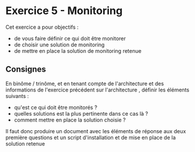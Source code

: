 # Exercice 5 - Monitoring

Cet exercice a pour objectifs : 
* de vous faire définir ce qui doit être monitorer
* de choisir une solution de monitoring
* de mettre en place la solution de monitoring retenue

## Consignes 

En binôme / trinôme, et en tenant compte de l'architecture et des informations de l'exercice précédent sur l'architecture , définir les éléments suivants : 

* qu'est ce qui doit être monitorés ?
* quelles solutions est la plus pertinente dans ce cas là ?
* comment mettre en place la solution choisie ?

Il faut donc produire un document avec les éléments de réponse aux deux première questions et un script d'installation et de mise en place de la solution retenue